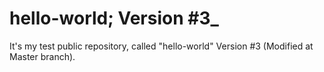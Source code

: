# hello-world; Version #3_
It's my test public repository, called "hello-world"
Version #3 (Modified at Master branch).
